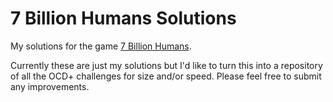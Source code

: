 # 7 Billion Humans Solutions

My solutions for the game [7 Billion Humans](https://store.steampowered.com/app/792100/7_Billion_Humans/).

Currently these are just my solutions but I'd like to turn this into a repository of all the OCD+ challenges for size and/or speed. Please feel free to submit any improvements.